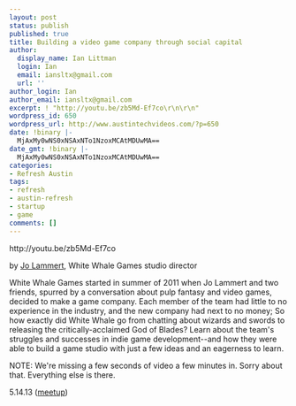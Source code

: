 ```yaml
---
layout: post
status: publish
published: true
title: Building a video game company through social capital
author:
  display_name: Ian Littman
  login: Ian
  email: iansltx@gmail.com
  url: ''
author_login: Ian
author_email: iansltx@gmail.com
excerpt: ! "http://youtu.be/zb5Md-Ef7co\r\n\r\n"
wordpress_id: 650
wordpress_url: http://www.austintechvideos.com/?p=650
date: !binary |-
  MjAxMy0wNS0xNSAxNTo1NzoxMCAtMDUwMA==
date_gmt: !binary |-
  MjAxMy0wNS0xNSAxNTo1NzoxMCAtMDUwMA==
categories:
- Refresh Austin
tags:
- refresh
- austin-refresh
- startup
- game
comments: []
---
```

<p>http://youtu.be/zb5Md-Ef7co</p>
<p><a id="more"></a><a id="more-650"></a></p>
<p>by <a href="http://twitter.com/jolammert">Jo Lammert</a>, White Whale Games studio director</p>
<p>White Whale Games started in summer of 2011 when Jo Lammert and two friends, spurred by a conversation about pulp fantasy and video games, decided to make a game company. Each member of the team had little to no experience in the industry, and the new company had next to no money; So how exactly did White Whale go from chatting about wizards and swords to releasing the critically-acclaimed God of Blades? Learn about the team's struggles and successes in indie game development--and how they were able to build a game studio with just a few ideas and an eagerness to learn.</p>
<p>NOTE: We're missing a few seconds of video a few minutes in. Sorry about that. Everything else is there.</p>
<p>5.14.13 (<a href="http://www.meetup.com/Austin-Web-Design/events/104105622/">meetup</a>)</p>
